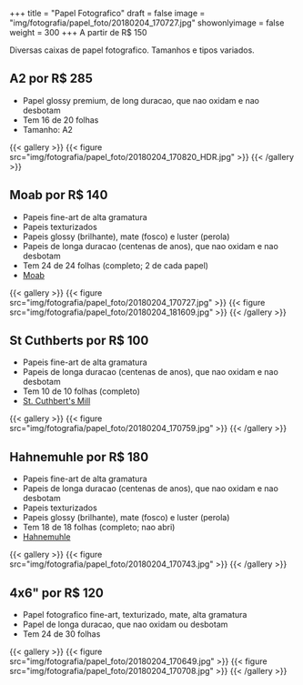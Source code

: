 +++
title = "Papel Fotografico"
draft = false
image = "img/fotografia/papel_foto/20180204_170727.jpg"
showonlyimage = false
weight = 300
+++
A partir de <span class="price">R$ 150</span>

Diversas caixas de papel fotografico. Tamanhos e tipos variados.
<!--more-->


## A2 por R$ 285

- Papel glossy premium, de long duracao, que nao oxidam e nao desbotam
- Tem 16 de 20 folhas
- Tamanho: A2

{{< gallery >}}
{{< figure src="img/fotografia/papel_foto/20180204_170820_HDR.jpg" >}}
{{< /gallery >}}

## Moab por R$ 140

- Papeis fine-art de alta gramatura
- Papeis texturizados
- Papeis glossy (brilhante), mate (fosco) e luster (perola) 
- Papeis de longa duracao (centenas de anos), que nao oxidam e nao desbotam
- Tem 24 de 24 folhas (completo; 2 de cada papel)
- [Moab](https://www.moabpaper.com)

{{< gallery >}}
{{< figure src="img/fotografia/papel_foto/20180204_170727.jpg" >}}
{{< figure src="img/fotografia/papel_foto/20180204_181609.jpg" >}}
{{< /gallery >}}

## St Cuthberts por R$ 100

- Papeis fine-art de alta gramatura
- Papeis de longa duracao (centenas de anos), que nao oxidam e nao desbotam
- Tem 10 de 10 folhas (completo)
- [St. Cuthbert's Mill](https://www.stcuthbertsmill.com)

{{< gallery >}}
{{< figure src="img/fotografia/papel_foto/20180204_170759.jpg" >}}
{{< /gallery >}}

## Hahnemuhle por R$ 180

- Papeis fine-art de alta gramatura
- Papeis de longa duracao (centenas de anos), que nao oxidam e nao desbotam
- Papeis texturizados
- Papeis glossy (brilhante), mate (fosco) e luster (perola) 
- Tem 18 de 18 folhas (completo; nao abri)
- [Hahnemuhle](https://www.hahnemuehle.com/en/index.html)

{{< gallery >}}
{{< figure src="img/fotografia/papel_foto/20180204_170743.jpg" >}}
{{< /gallery >}}

## 4x6" por R$ 120

- Papel fotografico fine-art, texturizado, mate, alta gramatura
- Papel de longa duracao, que nao oxidam ou desbotam
- Tem 24 de 30 folhas

{{< gallery >}}
{{< figure src="img/fotografia/papel_foto/20180204_170649.jpg" >}}
{{< figure src="img/fotografia/papel_foto/20180204_170708.jpg" >}}
{{< /gallery >}}